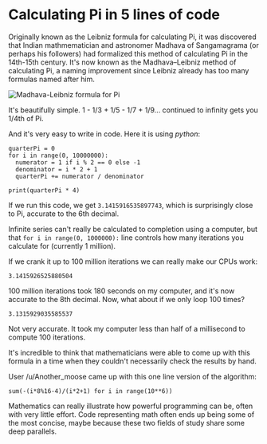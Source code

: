 # Calculating Pi in 5 lines of code

Originally known as the Leibniz formula for calculating Pi, it was discovered that Indian mathmematician and astronomer Madhava of Sangamagrama (or perhaps his followers) had formalized this method of calculating Pi in the 14th-15th century. It's now known as the Madhava–Leibniz method of calculating Pi, a naming improvement since Leibniz already has too many formulas named after him.

![Madhava-Leibniz formula for Pi](/blog/images/leibniz.svg)

It's beautifully simple. 1 - 1/3 + 1/5 - 1/7 + 1/9... continued to infinity gets you 1/4th of Pi.

And it's very easy to write in code. Here it is using *python*:

```
quarterPi = 0
for i in range(0, 10000000):
  numerator = 1 if i % 2 == 0 else -1
  denominator = i * 2 + 1
  quarterPi += numerator / denominator

print(quarterPi * 4)
```

If we run this code, we get `3.1415916535897743`, which is surprisingly close to Pi, accurate to the 6th decimal.

Infinite series can't really be calculated to completion using a computer, but that `for i in range(0, 1000000):` line controls how many iterations you calculate for (currently 1 million). 

If we crank it up to 100 million iterations we can really make our CPUs work:

`3.1415926525880504`

100 million iterations took 180 seconds on my computer, and it's now accurate to the 8th decimal.
Now, what about if we only loop 100 times? 

`3.1315929035585537` 

Not very accurate. It took my computer less than half of a millisecond to compute 100 iterations. 

It's incredible to think that mathematicians were able to come up with this formula in a time when they couldn't necessarily check the results by hand.

User /u/Another_moose came up with this one line version of the algorithm:

```
sum(-(i*8%16-4)/(i*2+1) for i in range(10**6))
```

Mathematics can really illustrate how powerful programming can be, often with very little effort. Code representing math often ends up being some of the most concise, maybe because these two fields of study share some deep parallels.
